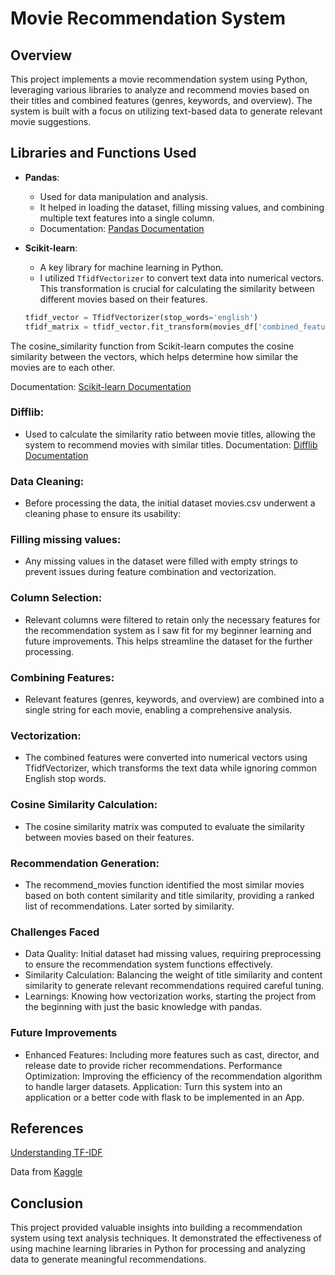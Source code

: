 # Movie Recommendation System

## Overview

This project implements a movie recommendation system using Python, leveraging various libraries to analyze and recommend movies based on their titles and combined features (genres, keywords, and overview). The system is built with a focus on utilizing text-based data to generate relevant movie suggestions.

## Libraries and Functions Used

- **Pandas**:

  - Used for data manipulation and analysis.
  - It helped in loading the dataset, filling missing values, and combining multiple text features into a single column.
  - Documentation: [Pandas Documentation](https://pandas.pydata.org/pandas-docs/stable/)

- **Scikit-learn**:

  - A key library for machine learning in Python.
  - I utilized `TfidfVectorizer` to convert text data into numerical vectors. This transformation is crucial for calculating the similarity between different movies based on their features.

  ```python
  tfidf_vector = TfidfVectorizer(stop_words='english')
  tfidf_matrix = tfidf_vector.fit_transform(movies_df['combined_features'])
  ```

The cosine_similarity function from Scikit-learn computes the cosine similarity between the vectors, which helps determine how similar the movies are to each other.

Documentation: [Scikit-learn Documentation](https://scikit-learn.org/stable/)

### Difflib:

- Used to calculate the similarity ratio between movie titles, allowing the system to recommend movies with similar titles.
  Documentation: [Difflib Documentation](https://docs.python.org/3/library/difflib.html)

### Data Cleaning:

- Before processing the data, the initial dataset movies.csv underwent a cleaning phase to ensure its usability:

### Filling missing values:

- Any missing values in the dataset were filled with empty strings to prevent issues during feature combination and vectorization.

### Column Selection:

- Relevant columns were filtered to retain only the necessary features for the recommendation system as I saw fit for my beginner learning and future improvements. This helps streamline the dataset for the further processing.

### Combining Features:

- Relevant features (genres, keywords, and overview) are combined into a single string for each movie, enabling a comprehensive analysis.

### Vectorization:

- The combined features were converted into numerical vectors using TfidfVectorizer, which transforms the text data while ignoring common English stop words.

### Cosine Similarity Calculation:

- The cosine similarity matrix was computed to evaluate the similarity between movies based on their features.

### Recommendation Generation:

- The recommend_movies function identified the most similar movies based on both content similarity and title similarity, providing a ranked list of recommendations. Later sorted by similarity.

### Challenges Faced

- Data Quality: Initial dataset had missing values, requiring preprocessing to ensure the recommendation system functions effectively.
- Similarity Calculation: Balancing the weight of title similarity and content similarity to generate relevant recommendations required careful tuning.
- Learnings: Knowing how vectorization works, starting the project from the beginning with just the basic knowledge with pandas.

### Future Improvements

- Enhanced Features: Including more features such as cast, director, and release date to provide richer recommendations.
  Performance Optimization: Improving the efficiency of the recommendation algorithm to handle larger datasets.
  Application: Turn this system into an application or a better code with flask to be implemented in an App.

## References

[Understanding TF-IDF](https://en.wikipedia.org/wiki/Tf%E2%80%93idf)

Data from [Kaggle](https://www.kaggle.com/datasets/harshshinde8/movies-csv)

## Conclusion

This project provided valuable insights into building a recommendation system using text analysis techniques. It demonstrated the effectiveness of using machine learning libraries in Python for processing and analyzing data to generate meaningful recommendations.

